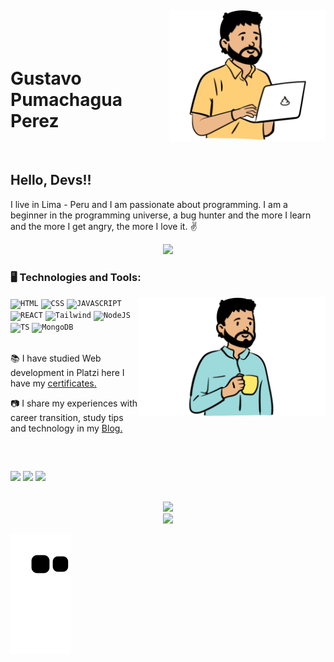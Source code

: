<img align="right" width="250px" style="margin-top:-20px" src="./perfil1.svg">

</br>
</br>

<div dsplay="inline-block">
 <h1 align="left">Gustavo Pumachagua Perez</h1>
</div>
</br>

## Hello, Devs!!

I live in Lima - Peru and I am passionate about programming. I am a beginner in the programming universe, a bug hunter and the more I learn and the more I get angry, the more I love it. ✌

<p align="center">
  <img src="https://i.pinimg.com/originals/6c/90/28/6c90288d7e10d46d18895f17f420a92c.gif" width="350">
</p>

### 🖥️ Technologies and Tools:

<img width="300px" align="right" src="./perfil2.svg">
<code><img width="40px" src="https://cdn.jsdelivr.net/gh/devicons/devicon/icons/html5/html5-original.svg" title = "HTML"/></code>
<code><img width="40px" src="https://cdn.jsdelivr.net/gh/devicons/devicon/icons/css3/css3-original.svg" title = "CSS"/></code>
<code><img width="40px" src="https://cdn.jsdelivr.net/gh/devicons/devicon/icons/javascript/javascript-original.svg" title = "JAVASCRIPT"/></code>
<code><img width="40px" src="https://cdn.jsdelivr.net/gh/devicons/devicon/icons/react/react-original.svg" title = "REACT"/></code>
<code><img width="40px" src="https://cdn.jsdelivr.net/gh/devicons/devicon/icons/tailwindcss/tailwindcss-plain.svg" title = "Tailwind"/></code>
<code><img width="40px" src="https://cdn.jsdelivr.net/gh/devicons/devicon/icons/nodejs/nodejs-original.svg" title = "NodeJS"/></code>
<code><img width="40px" src="https://cdn.jsdelivr.net/gh/devicons/devicon/icons/typescript/typescript-original.svg" title = "TS"/></code>
<code><img width="40px" src="https://cdn.jsdelivr.net/gh/devicons/devicon/icons/mongodb/mongodb-original.svg" title = "MongoDB"/></code>
</br>
</br>
<div display="inline-block">
 <p align="left">📚 I have studied Web development in Platzi here I have my <a href="https://platzi.com/p/gustavopumachagua/" target="_blank">certificates.</a> </p>
  <p align="left">📷 I share my experiences with career transition, study tips and technology in my <a href="https://gussdev.notion.site/Desarrollo-Web-cd33325b6e8b4db9bf28271a31d3743a" target="_blank"  rel="nofollow">Blog.</a></p>

</br>
<div>

##

<a href="https://www.instagram.com/guss.dev/" target="_blank"><img src="https://img.shields.io/badge/-Instagram-%23E4405F?style=for-the-badge&logo=instagram&logoColor=white" target="_blank"></a>
<a href = "mailto:rpumachaguahuertas@gmail.com"><img src="https://img.shields.io/badge/-Gmail-%23333?style=for-the-badge&logo=gmail&logoColor=white" target="_blank"></a>
<a href="https://twitter.com/Gussdev" target="_blank"><img src="https://img.shields.io/badge/Twitter-1DA1F2?style=for-the-badge&logo=twitter&logoColor=white" target="_blank"></a>

##

<p align="center">
<a href="https://github.com/gustavopumachagua">
  <img height="180em" src="https://github-readme-stats-eight-theta.vercel.app/api?username=gustavopumachagua&show_icons=true&theme=algolia&include_all_commits=true&count_private=true"/>
  </br>
  <img height="180em" src="https://github-readme-stats-eight-theta.vercel.app/api/top-langs/?username=gustavopumachagua&layout=compact&langs_count=8&theme=algolia"/>
</a>
</p>

![Snake animation](https://github.com/rafaballerini/rafaballerini/blob/output/github-contribution-grid-snake.svg)
